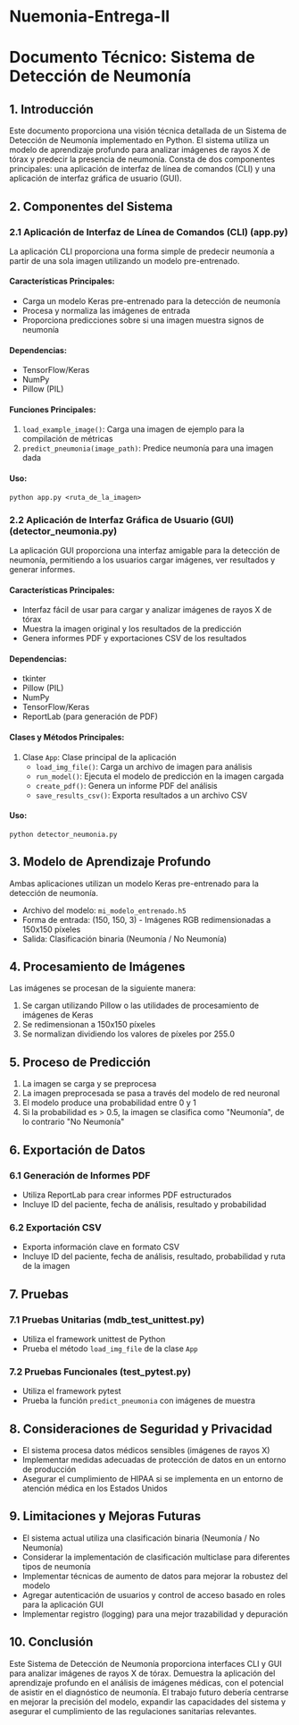 # Nuemonia-Entrega-II

# Documento Técnico: Sistema de Detección de Neumonía

## 1. Introducción

Este documento proporciona una visión técnica detallada de un Sistema de Detección de Neumonía implementado en Python. El sistema utiliza un modelo de aprendizaje profundo para analizar imágenes de rayos X de tórax y predecir la presencia de neumonía. Consta de dos componentes principales: una aplicación de interfaz de línea de comandos (CLI) y una aplicación de interfaz gráfica de usuario (GUI).

## 2. Componentes del Sistema

### 2.1 Aplicación de Interfaz de Línea de Comandos (CLI) (app.py)

La aplicación CLI proporciona una forma simple de predecir neumonía a partir de una sola imagen utilizando un modelo pre-entrenado.

#### Características Principales:
- Carga un modelo Keras pre-entrenado para la detección de neumonía
- Procesa y normaliza las imágenes de entrada
- Proporciona predicciones sobre si una imagen muestra signos de neumonía

#### Dependencias:
- TensorFlow/Keras
- NumPy
- Pillow (PIL)

#### Funciones Principales:
1. `load_example_image()`: Carga una imagen de ejemplo para la compilación de métricas
2. `predict_pneumonia(image_path)`: Predice neumonía para una imagen dada

#### Uso:
```
python app.py <ruta_de_la_imagen>
```

### 2.2 Aplicación de Interfaz Gráfica de Usuario (GUI) (detector_neumonia.py)

La aplicación GUI proporciona una interfaz amigable para la detección de neumonía, permitiendo a los usuarios cargar imágenes, ver resultados y generar informes.

#### Características Principales:
- Interfaz fácil de usar para cargar y analizar imágenes de rayos X de tórax
- Muestra la imagen original y los resultados de la predicción
- Genera informes PDF y exportaciones CSV de los resultados

#### Dependencias:
- tkinter
- Pillow (PIL)
- NumPy
- TensorFlow/Keras
- ReportLab (para generación de PDF)

#### Clases y Métodos Principales:
1. Clase `App`: Clase principal de la aplicación
   - `load_img_file()`: Carga un archivo de imagen para análisis
   - `run_model()`: Ejecuta el modelo de predicción en la imagen cargada
   - `create_pdf()`: Genera un informe PDF del análisis
   - `save_results_csv()`: Exporta resultados a un archivo CSV

#### Uso:
```
python detector_neumonia.py
```

## 3. Modelo de Aprendizaje Profundo

Ambas aplicaciones utilizan un modelo Keras pre-entrenado para la detección de neumonía.

- Archivo del modelo: `mi_modelo_entrenado.h5`
- Forma de entrada: (150, 150, 3) - Imágenes RGB redimensionadas a 150x150 píxeles
- Salida: Clasificación binaria (Neumonía / No Neumonía)

## 4. Procesamiento de Imágenes

Las imágenes se procesan de la siguiente manera:
1. Se cargan utilizando Pillow o las utilidades de procesamiento de imágenes de Keras
2. Se redimensionan a 150x150 píxeles
3. Se normalizan dividiendo los valores de píxeles por 255.0

## 5. Proceso de Predicción

1. La imagen se carga y se preprocesa
2. La imagen preprocesada se pasa a través del modelo de red neuronal
3. El modelo produce una probabilidad entre 0 y 1
4. Si la probabilidad es > 0.5, la imagen se clasifica como "Neumonía", de lo contrario "No Neumonía"

## 6. Exportación de Datos

### 6.1 Generación de Informes PDF
- Utiliza ReportLab para crear informes PDF estructurados
- Incluye ID del paciente, fecha de análisis, resultado y probabilidad

### 6.2 Exportación CSV
- Exporta información clave en formato CSV
- Incluye ID del paciente, fecha de análisis, resultado, probabilidad y ruta de la imagen

## 7. Pruebas

### 7.1 Pruebas Unitarias (mdb_test_unittest.py)
- Utiliza el framework unittest de Python
- Prueba el método `load_img_file` de la clase `App`

### 7.2 Pruebas Funcionales (test_pytest.py)
- Utiliza el framework pytest
- Prueba la función `predict_pneumonia` con imágenes de muestra

## 8. Consideraciones de Seguridad y Privacidad

- El sistema procesa datos médicos sensibles (imágenes de rayos X)
- Implementar medidas adecuadas de protección de datos en un entorno de producción
- Asegurar el cumplimiento de HIPAA si se implementa en un entorno de atención médica en los Estados Unidos

## 9. Limitaciones y Mejoras Futuras

- El sistema actual utiliza una clasificación binaria (Neumonía / No Neumonía)
- Considerar la implementación de clasificación multiclase para diferentes tipos de neumonía
- Implementar técnicas de aumento de datos para mejorar la robustez del modelo
- Agregar autenticación de usuarios y control de acceso basado en roles para la aplicación GUI
- Implementar registro (logging) para una mejor trazabilidad y depuración

## 10. Conclusión

Este Sistema de Detección de Neumonía proporciona interfaces CLI y GUI para analizar imágenes de rayos X de tórax. Demuestra la aplicación del aprendizaje profundo en el análisis de imágenes médicas, con el potencial de asistir en el diagnóstico de neumonía. El trabajo futuro debería centrarse en mejorar la precisión del modelo, expandir las capacidades del sistema y asegurar el cumplimiento de las regulaciones sanitarias relevantes.
